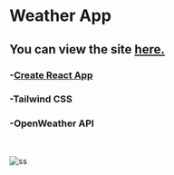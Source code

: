 # Weather App

## You can view the site [**here.**]()

### -[Create React App](https://github.com/facebook/create-react-app)

### -Tailwind CSS

### -OpenWeather API
<br>

![ss](https://user-images.githubusercontent.com/80647654/162225531-79aade11-1021-4ff6-919f-c4ea44eca69a.png)
